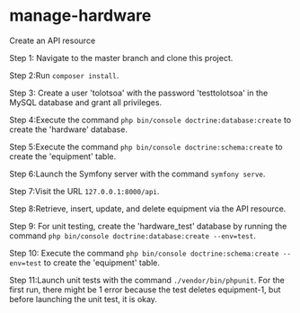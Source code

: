 # manage-hardware
Create an API resource

Step 1: Navigate to the master branch and clone this project.

Step 2:Run `composer install`.

Step 3: Create a user 'tolotsoa' with the password 'testtolotsoa' in the MySQL database and grant all privileges.

Step 4:Execute the command `php bin/console doctrine:database:create` to create the 'hardware' database.

Step 5:Execute the command `php bin/console doctrine:schema:create` to create the 'equipment' table.

Step 6:Launch the Symfony server with the command `symfony serve`.

Step 7:Visit the URL `127.0.0.1:8000/api`.

Step 8:Retrieve, insert, update, and delete equipment via the API resource.

Step 9: For unit testing, create the 'hardware_test' database by running the command `php bin/console doctrine:database:create --env=test`.

Step 10: Execute the command `php bin/console doctrine:schema:create --env=test` to create the 'equipment' table.

Step 11:Launch unit tests with the command `./vendor/bin/phpunit`. For the first run, there might be 1 error because the test deletes equipment-1, but before launching the unit test, it is okay.
